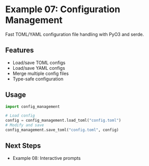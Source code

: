 # Example 07: Configuration Management

Fast TOML/YAML configuration file handling with PyO3 and serde.

## Features
- Load/save TOML configs
- Load/save YAML configs
- Merge multiple config files
- Type-safe configuration

## Usage
```python
import config_management

# Load config
config = config_management.load_toml("config.toml")
# Modify and save
config_management.save_toml("config.toml", config)
```

## Next Steps
- Example 08: Interactive prompts
